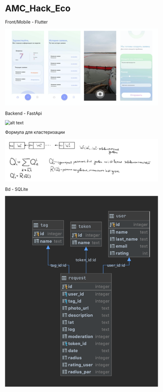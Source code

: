 # AMC_Hack_Eco

Front/Mobile - Flutter

![alt text](ui.png "UI")

Backend - FastApi

![alt text](req.jpg "DB")

Формула для кластеризации

![alt text](claster.jpg "DB")

Bd - SQLite

![alt text](db.png "DB")
